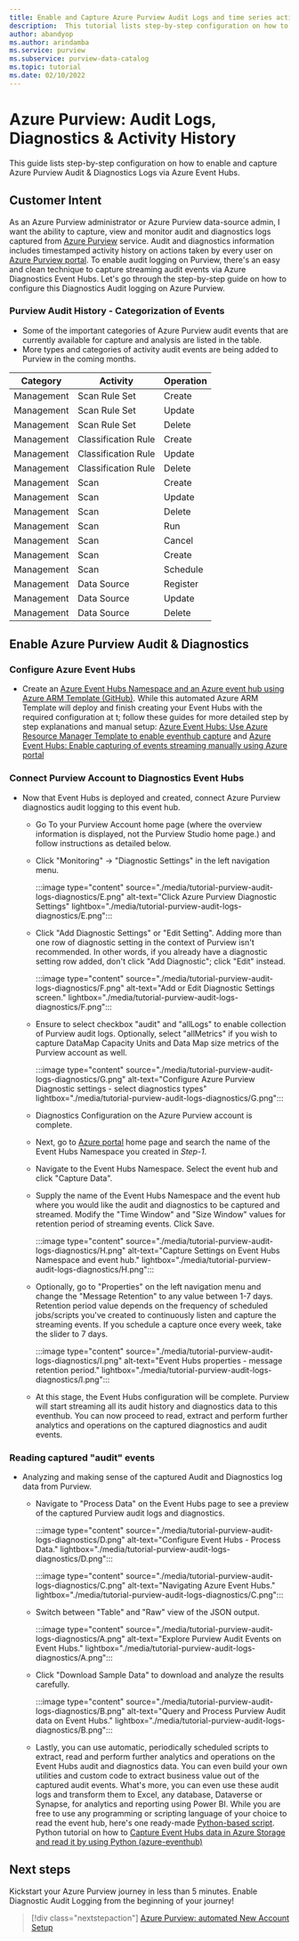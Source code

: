 ```yaml
---
title: Enable and Capture Azure Purview Audit Logs and time series activity history via Azure Diagnostics Event Hubs
description:  This tutorial lists step-by-step configuration on how to enable and capture Azure Purview Audit Logs and time series activity history via Diagnostics Event Hubs.
author: abandyop
ms.author: arindamba
ms.service: purview
ms.subservice: purview-data-catalog
ms.topic: tutorial
ms.date: 02/10/2022
---
```


# Azure Purview: Audit Logs, Diagnostics & Activity History

This guide lists step-by-step configuration on how to enable and capture Azure Purview Audit & Diagnostics Logs via Azure Event Hubs. 

## Customer Intent

As an Azure Purview administrator or Azure Purview data-source admin, I want the ability to capture, view and monitor audit and diagnostics logs captured from [Azure Purview](https://azure.microsoft.com/en-in/services/purview/#get-started) service. Audit and diagnostics information includes timestamped activity history on actions taken by every user on [Azure Purview portal](https://ms.web.purview.azure.com). To enable audit logging on Purview, there's an easy and clean technique to capture streaming audit events via Azure Diagnostics Event Hubs. Let's go through the step-by-step guide on how to configure this Diagnostics Audit logging on Azure Purview.


### Purview Audit History - Categorization of Events

- Some of the important categories of Azure Purview audit events that are currently available for capture and analysis are listed in the table. 
- More types and categories of activity audit events are being added to Purview in the coming months.

| Category   	| Activity            	| Operation       	|
|------------	|---------------------	|-----------------	|
| Management 	| Scan Rule Set       	| Create          	|
| Management 	| Scan Rule Set       	| Update          	|
| Management 	| Scan Rule Set       	| Delete          	|
| Management 	| Classification Rule 	| Create          	|
| Management 	| Classification Rule 	| Update          	|
| Management 	| Classification Rule 	| Delete          	|
| Management 	| Scan                	| Create          	|
| Management 	| Scan                	| Update          	|
| Management 	| Scan                	| Delete          	|
| Management 	| Scan                	| Run             	|
| Management 	| Scan                	| Cancel          	|
| Management 	| Scan                	| Create            |
| Management 	| Scan                	| Schedule          |
| Management 	| Data Source         	| Register        	|
| Management 	| Data Source         	| Update          	|
| Management 	| Data Source         	| Delete          	|

## Enable Azure Purview Audit & Diagnostics 

### Configure Azure Event Hubs

- Create an [Azure Event Hubs Namespace and an Azure event hub using Azure ARM Template (GitHub)](https://github.com/Azure/azure-quickstart-templates/tree/master/quickstarts/microsoft.eventhub/eventhubs-create-namespace-and-enable-capture). While this automated Azure ARM Template will deploy and finish creating your Event Hubs with the required configuration at t; follow these guides for more detailed step by step explanations and manual setup: [Azure Event Hubs: Use Azure Resource Manager Template to enable eventhub capture](../event-hubs/event-hubs-resource-manager-namespace-event-hub-enable-capture.md) and [Azure Event Hubs: Enable capturing of events streaming manually using Azure portal](../event-hubs/event-hubs-capture-enable-through-portal.md)

### Connect Purview Account to Diagnostics Event Hubs

- Now that Event Hubs is deployed and created, connect Azure Purview diagnostics audit logging to this event hub.

  - Go To your Purview Account home page (where the overview information is displayed, not the Purview Studio home page.) and follow instructions as detailed below.

  - Click "Monitoring" -> "Diagnostic Settings" in the left navigation menu.

    :::image type="content" source="./media/tutorial-purview-audit-logs-diagnostics/E.png" alt-text="Click Azure Purview Diagnostic Settings" lightbox="./media/tutorial-purview-audit-logs-diagnostics/E.png":::

  - Click "Add Diagnostic Settings" or "Edit Setting". Adding more than one row of diagnostic setting in the context of Purview isn't recommended. In other words, if you already have a diagnostic setting row added, don't click "Add Diagnostic"; click "Edit" instead.

    :::image type="content" source="./media/tutorial-purview-audit-logs-diagnostics/F.png" alt-text="Add or Edit Diagnostic Settings screen." lightbox="./media/tutorial-purview-audit-logs-diagnostics/F.png":::

  - Ensure to select checkbox "audit" and "allLogs" to enable collection of Purview audit logs. Optionally, select "allMetrics" if you wish to capture DataMap Capacity Units and Data Map size metrics of the Purview account as well.

    :::image type="content" source="./media/tutorial-purview-audit-logs-diagnostics/G.png" alt-text="Configure Azure Purview Diagnostic settings - select diagnostics types" lightbox="./media/tutorial-purview-audit-logs-diagnostics/G.png":::

  - Diagnostics Configuration on the Azure Purview account is complete. 

  - Next, go to [Azure portal](https://portal.azure.com) home page and search the name of the Event Hubs Namespace you created in *Step-1*.

  - Navigate to the Event Hubs Namespace. Select the event hub and click "Capture Data". 

  - Supply the name of the Event Hubs Namespace and the event hub where you would like the audit and diagnostics to be captured and streamed. Modify the "Time Window" and "Size Window" values for retention period of streaming events. Click Save.

    :::image type="content" source="./media/tutorial-purview-audit-logs-diagnostics/H.png" alt-text="Capture Settings on Event Hubs Namespace and event hub." lightbox="./media/tutorial-purview-audit-logs-diagnostics/H.png":::

  - Optionally, go to "Properties" on the left navigation menu and change the "Message Retention" to any value between 1-7 days. Retention period value depends on the frequency of scheduled jobs/scripts you've created to continuously listen and capture the streaming events. If you schedule a capture once every week, take the slider to 7 days.

    :::image type="content" source="./media/tutorial-purview-audit-logs-diagnostics/I.png" alt-text="Event Hubs properties - message retention period." lightbox="./media/tutorial-purview-audit-logs-diagnostics/I.png":::

  - At this stage, the Event Hubs configuration will be complete. Purview will start streaming all its audit history and diagnostics data to this eventhub. You can now proceed to read, extract and perform further analytics and operations on the captured diagnostics and audit events.

### Reading captured "audit" events

- Analyzing and making sense of the captured Audit and Diagnostics log data from Purview.

  - Navigate to "Process Data" on the Event Hubs page to see a preview of the captured Purview audit logs and diagnostics.

    :::image type="content" source="./media/tutorial-purview-audit-logs-diagnostics/D.png" alt-text="Configure Event Hubs - Process Data." lightbox="./media/tutorial-purview-audit-logs-diagnostics/D.png":::

    :::image type="content" source="./media/tutorial-purview-audit-logs-diagnostics/C.png" alt-text="Navigating Azure Event Hubs." lightbox="./media/tutorial-purview-audit-logs-diagnostics/C.png":::

  - Switch between "Table" and "Raw" view of the JSON output.

    :::image type="content" source="./media/tutorial-purview-audit-logs-diagnostics/A.png" alt-text="Explore Purview Audit Events on Event Hubs." lightbox="./media/tutorial-purview-audit-logs-diagnostics/A.png":::

  - Click "Download Sample Data" to download and analyze the results carefully.

    :::image type="content" source="./media/tutorial-purview-audit-logs-diagnostics/B.png" alt-text="Query and Process Purview Audit data on Event Hubs." lightbox="./media/tutorial-purview-audit-logs-diagnostics/B.png":::

  - Lastly, you can use automatic, periodically scheduled scripts to extract, read and perform further analytics and operations on the Event Hubs audit and diagnostics data. You can even build your own utilities and custom code to extract business value out of the captured audit events. What's more, you can even use these audit logs and transform them to Excel, any database, Dataverse or Synapse, for analytics and reporting using Power BI. While you are free to use any programming or scripting language of your choice to read the event hub, here's one ready-made [Python-based script](https://github.com/Azure/Azure-Purview-API-PowerShell/blob/main/purview_atlas_eventhub_sample.py). Python tutorial on how to [Capture Event Hubs data in Azure Storage and read it by using Python (azure-eventhub)](../event-hubs/event-hubs-capture-python.md) 


## Next steps

Kickstart your Azure Purview journey in less than 5 minutes. Enable Diagnostic Audit Logging from the beginning of your journey!
> [!div class="nextstepaction"] 
> [Azure Purview: automated New Account Setup](https://aka.ms/PurviewKickstart) 
